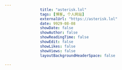 ---
                title: "asterisk.lol"
                tags: [博客, 个人网站]
                externalUrl: "https://asterisk.lol"
                date: 9929-08-08
                showDate: false
                showAuthor: false
                showReadingTime: false
                showEdit: false
                showLikes: false
                showViews: false
                layoutBackgroundHeaderSpace: false
                ---

